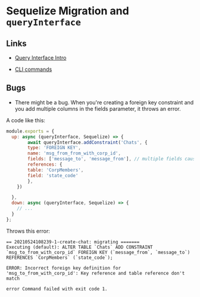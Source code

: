 # Sequelize Migration and `queryInterface`

## Links
* [Query Interface Intro](https://sequelize.org/docs/v6/other-topics/query-interface/)

* [CLI commands](https://sequelize.org/docs/v7/cli/)

## Bugs
* There might be a bug. When you're creating a foreign key constraint and you add multiple columns in the fields parameter, it throws an error.

A code like this:
```js
module.exports = {
  up: async (queryInterface, Sequelize) => {
        await queryInterface.addConstraint('Chats', {
        type: 'FOREIGN KEY',
        name: 'msg_from_from_with_corp_id',
        fields: ['message_to', 'message_from'], // multiple fields causes the bug
        references: {
        table: 'CorpMembers',
        field: 'state_code'
        },
    })

  },
  down: async (queryInterface, Sequelize) => {
    // ...
  }
};

```

Throws this error:
```
== 20210524108239-1-create-chat: migrating =======
Executing (default): ALTER TABLE `Chats` ADD CONSTRAINT `msg_to_from_with_corp_id` FOREIGN KEY (`message_from`, `message_to`) REFERENCES `CorpMembers` (`state_code`);

ERROR: Incorrect foreign key definition for 'msg_to_from_with_corp_id': Key reference and table reference don't match

error Command failed with exit code 1.
```